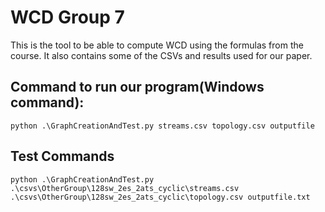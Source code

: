 # WCD Group 7

This is the tool to be able to compute WCD using the formulas from the course. It also contains some of the CSVs and results used for our paper.

## Command to run our program(Windows command):

```python .\GraphCreationAndTest.py streams.csv topology.csv outputfile```

## Test Commands

```python .\GraphCreationAndTest.py .\csvs\OtherGroup\128sw_2es_2ats_cyclic\streams.csv .\csvs\OtherGroup\128sw_2es_2ats_cyclic\topology.csv outputfile.txt```
